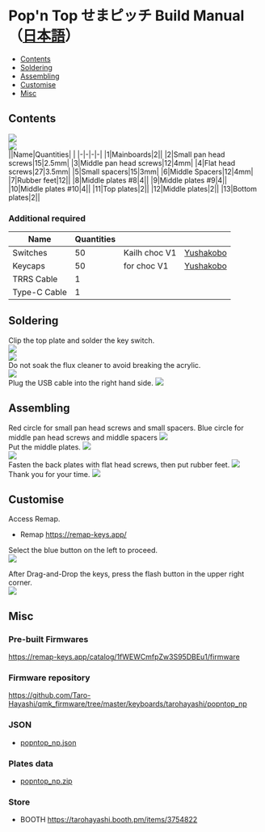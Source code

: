 # Pop'n Top せまピッチ Build Manual（[日本語](https://github.com/Taro-Hayashi/Pop-n-top-NarrowPitch/blob/main/README.md)）
- [Contents](#Contents)
- [Soldering](#Soldering)
- [Assembling](#Assembling)
- [Customise](#Customise)
- [Misc](#Misc)

## Contents
![](img/IMG_6826.jpg)  
![](img/IMG_6830.jpg)  
||Name|Quantities| |
|-|-|-|-|
|1|Mainboards|2||
|2|Small pan head screws|15|2.5mm|
|3|Middle pan head screws|12|4mm|
|4|Flat head screws|27|3.5mm|
|5|Small spacers|15|3mm|
|6|Middle Spacers|12|4mm|
|7|Rubber feet|12||
|8|Middle plates #8|4||
|9|Middle plates #9|4||
|10|Middle plates #10|4||
|11|Top plates|2||
|12|Middle plates|2||
|13|Bottom plates|2||

### Additional required
|Name|Quantities|||
|-|-|-|-|
|Switches|50|Kailh choc V1|[Yushakobo](https://shop.yushakobo.jp/en/products/pg1350)|
|Keycaps|50|for choc V1|[Yushakobo](https://shop.yushakobo.jp/en/collections/keycaps/For-Choc-v1)|
|TRRS Cable|1|||
|Type-C Cable|1|||

## Soldering
Clip the top plate and solder the key switch.  
![](img/IMG_6367.jpg)  
![](img/IMG_6964.jpg)  
Do not soak the flux cleaner to avoid breaking the acrylic.  
![](img/IMG_6556.jpg)  
Plug the USB cable into the right hand side.
![](img/IMG_6399.jpg)  

## Assembling
Red circle for small pan head screws and small spacers. Blue circle for middle pan head screws and middle spacers
![](img/IMG_6560.jpg)  
Put the middle plates.
![](img/IMG_6567.jpg)  
![](img/IMG_6835.jpg)  
Fasten the back plates with flat head screws, then put rubber feet.
![](img/IMG_6713.jpg)  
Thank you for your time.
![](img/IMG_6576.jpg)  

## Customise
Access Remap.  
- Remap https://remap-keys.app/

Select the blue button on the left to proceed.  
![](img/remap1.png)  

After Drag-and-Drop the keys, press the flash button in the upper right corner.  
![](img/remap2.png)  


## Misc
### Pre-built Firmwares
https://remap-keys.app/catalog/1fWEWCmfpZw3S95DBEu1/firmware

### Firmware repository
https://github.com/Taro-Hayashi/qmk_firmware/tree/master/keyboards/tarohayashi/popntop_np

### JSON
- [popntop_np.json](https://github.com/Taro-Hayashi/Pop-n-top-NarrowPitch/releases/download/0.16.7/popntop_np.json)

### Plates data
- [popntop_np.zip](https://github.com/Taro-Hayashi/Pop-n-top-NarrowPitch/releases/download/0.16.7/popntop_np.zip)

### Store
- BOOTH https://tarohayashi.booth.pm/items/3754822
